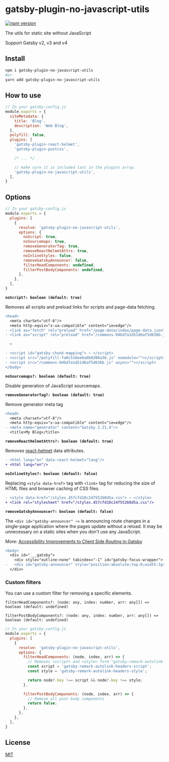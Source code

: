 # gatsby-plugin-no-javascript-utils

[![npm version](https://img.shields.io/npm/v/gatsby-plugin-no-javascript-utils.svg)](https://www.npmjs.com/package/gatsby-plugin-no-javascript-utils)

The utils for static site without JavaScript

Support Gatsby v2, v3 and v4

## Install

```bash
npm i gatsby-plugin-no-javascript-utils
#or
yarn add gatsby-plugin-no-javascript-utils
```

## How to use

```js
// In your gatsby-config.js
module.exports = {
  siteMetadata: {
    title: 'Blog',
    description: 'Web Blog',
  },
  polyfill: false,
  plugins: [
    'gatsby-plugin-react-helmet',
    'gatsby-plugin-postcss',

    /* ... */

    // make sure it is included last in the plugins array.
    'gatsby-plugin-no-javascript-utils',
  ],
}
```

## Options

```js
// In your gatsby-config.js
module.exports = {
  plugins: [
    {
      resolve: 'gatsby-plugin-no-javascript-utils',
      options: {
        noScript: true,
        noSourcemaps: true,
        removeGeneratorTag: true,
        removeReactHelmetAttrs: true,
        noInlineStyles: false,
        removeGatsbyAnnouncer: false,
        filterHeadComponents: undefined,
        filterPostBodyComponents: undefined,
      },
    },
  ],
}
```

**`noScript?: boolean (default: true)`**

Removes all scripts and preload links for scripts and page-data fetching.

```diff
<head>
  <meta charSet="utf-8"/>
  <meta http-equiv="x-ua-compatible" content="ie=edge"/>
- <link as="fetch" rel="preload" href="/page-data/index/page-data.json" crossorigin="anonymous"/>
- <link as="script" rel="preload" href="/commons-04bd7a1d51d6af5d636b.js"/>

  ⋯

- <script id="gatsby-chunk-mapping"> ⋯ </script>
- <script src="/polyfill-fa0c516ee6a6b8206a36.js" nomodule=""></script>
- <script src="/commons-04bd7a1d51d6af5d636b.js" async=""></script>
</body>
```

**`noSourcemaps?: boolean (default: true)`**

Disable generation of JavaScript sourcemaps.

**`removeGeneratorTag?: boolean (default: true)`**

Remove generator meta tag

```diff
<head>
  <meta charset="utf-8"/>
  <meta http-equiv="x-ua-compatible" content="ie=edge"/>
- <meta name="generator" content="Gatsby 2.21.4"/>
  <title>My Blog</title>
```

**`removeReactHelmetAttrs?: boolean (default: true)`**

Removes [react-helmet](https://github.com/nfl/react-helmet) data attributes.

```diff
- <html lang="en" data-react-helmet="lang"/>
+ <html lang="en"/>
```

**`noInlineStyles?: boolean (default: false)`**

Replacing `<style data-href>` tag with `<link>` tag for reducing the size of HTML files and browser caching of CSS files.

```diff
- <style data-href="/styles.457cfd10c24f55260d5a.css"> ⋯ </style>
+ <link rel="stylesheet" href="/styles.457cfd10c24f55260d5a.css"/>
```

**`removeGatsbyAnnouncer?: boolean (default: false)`**

The `<div id="gatsby-announcer" ⋯>` is announcing route changes in a single-page application where the pages update without a reload.  It may be unnecessary on a static sites when you don't use any JavaScript.

More: [Accessibility Improvements to Client Side Routing in Gatsby](https://www.gatsbyjs.com/blog/2020-02-10-accessible-client-side-routing-improvements/)

```diff
<body>
  <div id="___gatsby">
    <div style="outline:none" tabindex="-1" id="gatsby-focus-wrapper"> ⋯ </div>
-   <div id="gatsby-announcer" style="position:absolute;top:0;width:1px;height:1px;padding:0;overflow:hidden;clip:rect(0, 0, 0, 0);white-space:nowrap;border:0" aria-live="assertive" aria-atomic="true"></div>
  </div>
```

### Custom filters

You can use a custom filter for removing a specific elements.

```
filterHeadComponents?: (node: any, index: number, arr: any[]) => boolean (default: undefined)

filterPostBodyComponents?: (node: any, index: number, arr: any[]) => boolean (default: undefined)
```

```js
// In your gatsby-config.js
module.exports = {
  plugins: [
    {
      resolve: 'gatsby-plugin-no-javascript-utils',
      options: {
        filterHeadComponents: (node, index, arr) => {
          // Removes <script> and <style> form "gatsby-remark-autolink-headers" plugin
          const script = 'gatsby-remark-autolink-headers-script';
          const style = 'gatsby-remark-autolink-headers-style';

          return node?.key !== script && node?.key !== style;
        },

        filterPostBodyComponents: (node, index, arr) => {
          // Remove all post body components
          return false;
        },
      },
    },
  ],
}
```

## License

[MIT](./LICENSE)
